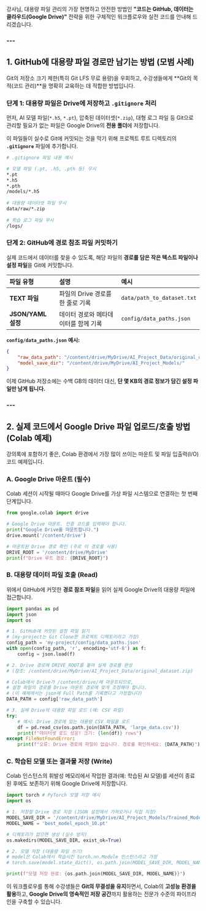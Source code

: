 강사님, 대용량 파일 관리의 가장 현명하고 안전한 방법인 **"코드는 GitHub, 데이터는 클라우드(Google Drive)"** 전략을 위한 구체적인 워크플로우와 실전 코드를 안내해 드리겠습니다.

### \---

## 1\. GitHub에 대용량 파일 경로만 남기는 방법 (모범 사례)

Git의 저장소 크기 제한(특히 Git LFS 무료 용량)을 우회하고, 수강생들에게 \*\*Git의 목적(코드 관리)\*\*을 명확히 교육하는 데 적합한 방법입니다.

### 단계 1: 대용량 파일은 Drive에 저장하고 `.gitignore` 처리

먼저, AI 모델 파일(`*.h5`, `*.pt`), 압축된 데이터셋(`*.zip`), 대형 로그 파일 등 Git으로 관리할 필요가 없는 파일은 Google Drive의 **전용 폴더**에 저장합니다.

이 파일들이 실수로 Git에 커밋되는 것을 막기 위해 프로젝트 루트 디렉토리의 **`.gitignore`** 파일에 추가합니다.

```bash
# .gitignore 파일 내용 예시

# 모델 파일 (.pt, .h5, .pth 등) 무시
*.pt
*.h5
*.pth
/models/*.h5
 
# 대용량 데이터셋 파일 무시
data/raw/*.zip
 
# 학습 로그 파일 무시
/logs/
```

### 단계 2: GitHub에 **경로 참조 파일** 커밋하기

실제 코드에서 데이터를 찾을 수 있도록, 해당 파일의 **경로를 담은 작은 텍스트 파일이나 설정 파일**을 Git에 커밋합니다.

| 파일 유형 | 설명 | 예시 |
| :--- | :--- | :--- |
| **TEXT 파일** | 파일의 Drive 경로를 한 줄로 기록 | `data/path_to_dataset.txt` |
| **JSON/YAML 설정** | 데이터 경로와 메타데이터를 함께 기록 | `config/data_paths.json` |

**`config/data_paths.json` 예시:**

```json
{
    "raw_data_path": "/content/drive/MyDrive/AI_Project_Data/original_dataset.zip",
    "model_save_dir": "/content/drive/MyDrive/AI_Project_Models/"
}
```

이제 GitHub 저장소에는 수백 GB의 데이터 대신, **단 몇 KB의 경로 정보가 담긴 설정 파일만 남게 됩니다.**

### \---

## 2\. 실제 코드에서 Google Drive 파일 업로드/호출 방법 (Colab 예제)

강의록에 포함하기 좋은, Colab 환경에서 가장 많이 쓰이는 마운트 및 파일 입출력(I/O) 코드 예제입니다.

### A. Google Drive 마운트 (필수)

Colab 세션이 시작될 때마다 Google Drive를 가상 파일 시스템으로 연결하는 첫 번째 단계입니다.

```python
from google.colab import drive

# Google Drive 마운트. 인증 코드를 입력해야 합니다.
print("Google Drive를 마운트합니다.")
drive.mount('/content/drive')

# 마운트된 Drive 경로 확인 (주로 이 경로를 사용)
DRIVE_ROOT = '/content/drive/MyDrive' 
print(f"Drive 루트 경로: {DRIVE_ROOT}")
```

### B. 대용량 데이터 파일 **호출** (Read)

위에서 GitHub에 커밋한 **경로 참조 파일**을 읽어 실제 Google Drive의 대용량 파일에 접근합니다.

```python
import pandas as pd
import json
import os

# 1. GitHub에 커밋된 설정 파일 읽기
# (my-project는 Git Clone한 프로젝트 디렉토리라고 가정)
config_path = 'my-project/config/data_paths.json' 
with open(config_path, 'r', encoding='utf-8') as f:
    config = json.load(f)

# 2. Drive 경로에 DRIVE_ROOT를 붙여 실제 경로를 완성
# (참조: /content/drive/MyDrive/AI_Project_Data/original_dataset.zip)

# Colab에서 Drive가 /content/drive/에 마운트되므로,
# 설정 파일의 경로를 Drive 마운트 경로에 맞게 조정해야 합니다.
# (이 예제에서는 json에 Full Path를 기록했다고 가정합니다)
DATA_PATH = config['raw_data_path'] 

# 3. 실제 Drive의 대용량 파일 로드 (예: CSV 파일)
try:
    # 예시: Drive 경로에 있는 대용량 CSV 파일을 로드
    df = pd.read_csv(os.path.join(DATA_PATH, 'large_data.csv'))
    print(f"데이터셋 로드 성공! 크기: {len(df)} rows")
except FileNotFoundError:
    print(f"오류: Drive 경로에 파일이 없습니다. 경로를 확인하세요: {DATA_PATH}")
```

### C. 학습된 모델 또는 결과물 **저장** (Write)

Colab 인스턴스의 휘발성 메모리에서 작업한 결과(예: 학습된 AI 모델)를 세션이 종료된 후에도 보존하기 위해 Google Drive에 저장합니다.

```python
import torch # PyTorch 모델 저장 예시
import os

# 1. 저장할 Drive 경로 지정 (JSON 설정에서 가져오거나 직접 지정)
MODEL_SAVE_DIR = '/content/drive/MyDrive/AI_Project_Models/Trained_Models/'
MODEL_NAME = 'best_model_epoch_10.pt'

# 디렉토리가 없으면 생성 (실수 방지)
os.makedirs(MODEL_SAVE_DIR, exist_ok=True)

# 2. 모델 저장 (대용량 파일 쓰기)
# model은 Colab에서 학습시킨 torch.nn.Module 인스턴스라고 가정
# torch.save(model.state_dict(), os.path.join(MODEL_SAVE_DIR, MODEL_NAME))

print(f"모델 저장 완료: {os.path.join(MODEL_SAVE_DIR, MODEL_NAME)}")
```

이 워크플로우를 통해 수강생들은 **Git의 무결성을 유지**하면서, Colab의 **고성능 환경을 활용**하고, **Google Drive의 영속적인 저장 공간**까지 활용하는 전문가 수준의 파이프라인을 구축할 수 있습니다.
